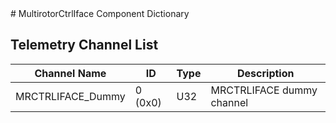 <title>MultirotorCtrlIface Component Dictionary</title>
# MultirotorCtrlIface Component Dictionary


## Telemetry Channel List

|Channel Name|ID|Type|Description|
|---|---|---|---|
|MRCTRLIFACE_Dummy|0 (0x0)|U32|MRCTRLIFACE dummy channel|

